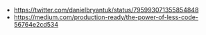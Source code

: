 - https://twitter.com/danielbryantuk/status/795993071355854848
- https://medium.com/production-ready/the-power-of-less-code-56764e2cd534
